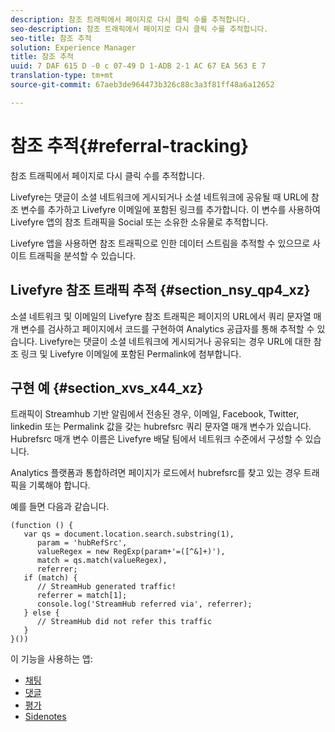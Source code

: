 ```yaml
---
description: 참조 트래픽에서 페이지로 다시 클릭 수를 추적합니다.
seo-description: 참조 트래픽에서 페이지로 다시 클릭 수를 추적합니다.
seo-title: 참조 추적
solution: Experience Manager
title: 참조 추적
uuid: 7 DAF 615 D -0 c 07-49 D 1-ADB 2-1 AC 67 EA 563 E 7
translation-type: tm+mt
source-git-commit: 67aeb3de964473b326c88c3a3f81ff48a6a12652

---
```



# 참조 추적{#referral-tracking}

참조 트래픽에서 페이지로 다시 클릭 수를 추적합니다.

Livefyre는 댓글이 소셜 네트워크에 게시되거나 소셜 네트워크에 공유될 때 URL에 참조 변수를 추가하고 Livefyre 이메일에 포함된 링크를 추가합니다. 이 변수를 사용하여 Livefyre 앱의 참조 트래픽을 Social 또는 소유한 소유물로 추적합니다.

Livefyre 앱을 사용하면 참조 트래픽으로 인한 데이터 스트림을 추적할 수 있으므로 사이트 트래픽을 분석할 수 있습니다.

## Livefyre 참조 트래픽 추적 {#section_nsy_qp4_xz}

소셜 네트워크 및 이메일의 Livefyre 참조 트래픽은 페이지의 URL에서 쿼리 문자열 매개 변수를 검사하고 페이지에서 코드를 구현하여 Analytics 공급자를 통해 추적할 수 있습니다. Livefyre는 댓글이 소셜 네트워크에 게시되거나 공유되는 경우 URL에 대한 참조 링크 및 Livefyre 이메일에 포함된 Permalink에 첨부합니다.

## 구현 예 {#section_xvs_x44_xz}

트래픽이 Streamhub 기반 알림에서 전송된 경우, 이메일, Facebook, Twitter, linkedin 또는 Permalink 값을 갖는 hubrefsrc 쿼리 문자열 매개 변수가 있습니다. Hubrefsrc 매개 변수 이름은 Livefyre 배달 팀에서 네트워크 수준에서 구성할 수 있습니다.

Analytics 플랫폼과 통합하려면 페이지가 로드에서 hubrefsrc를 찾고 있는 경우 트래픽을 기록해야 합니다.

예를 들면 다음과 같습니다.

```
(function () { 
   var qs = document.location.search.substring(1), 
      param = 'hubRefSrc', 
      valueRegex = new RegExp(param+'=([^&]+)'), 
      match = qs.match(valueRegex), 
      referrer; 
   if (match) { 
      // StreamHub generated traffic! 
      referrer = match[1]; 
      console.log('StreamHub referred via', referrer); 
   } else { 
      // StreamHub did not refer this traffic 
   } 
}())
```



이 기능을 사용하는 앱:

* [채팅](../c-about-apps/c-chat-app/c-chat-app.md#c_chat_app)
* [댓글](/help/using/c-about-apps/c-comments/c-comments.md)
* [평가](../c-about-apps/c-reviews-app/c-reviews-app.md#c_reviews_app)
* [Sidenotes](../c-about-apps/c-sidenotes-app/c-sidenotes-app.md#c_sidenotes_app)

